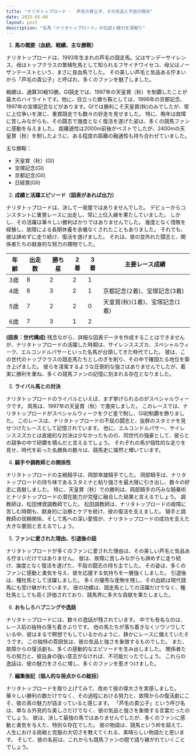 ```yaml
---
title: "ナリタトップロード -  芦毛の貴公子、その気品と不屈の闘志"
date: 2025-05-08
layout: post
description: "名馬『ナリタトップロード』の伝説と魅力を深堀り"
---
```


1. **馬の概要（血統、戦績、主な勝鞍）**

ナリタトップロードは、1993年生まれの芦毛の競走馬。父はサンデーサイレンス、母はトップクラスの繁殖牝馬として知られるフサイチワイセコ、母父はノーザンテーストという、まさに良血馬でした。  その美しい芦毛と気品ある佇まいから「芦毛の貴公子」と呼ばれ、多くのファンを魅了しました。

戦績は、通算30戦10勝。GI競走では、1997年の天皇賞（秋）を制覇したことが最大のハイライトです。他に、目立った勝ち鞍としては、1996年の京都記念、1997年の宝塚記念などがあります。GIでは勝利こそ天皇賞(秋)のみでしたが、常に上位争いを演じ、重賞競走でも数々の好走を見せました。  特に、晩年は故障に苦しみながらも、その闘志で幾度となく復活を遂げた姿は、多くの競馬ファンに感動を与えました。  距離適性は2000m前後がベストでしたが、2400mの天皇賞（秋）を制したように、ある程度の距離の融通性も持ち合わせていました。

主な勝鞍：
* 天皇賞（秋）(GI)
* 宝塚記念(GI)
* 京都記念(GII)
* 日経賞(GII)


2. **成績と活躍エピソード（図表があれば出力）**

ナリタトップロードは、決して一発屋ではありませんでした。  デビューからコンスタントに重賞レースに出走し、常に上位入線を果たしていました。  しかし、その活躍は華々しい勝利ばかりではありませんでした。  幾度となく惜敗を経験し、故障による長期休養を余儀なくされたこともありました。  それでも、彼は諦めずに走り続け、復活を遂げました。  それは、彼の並外れた闘志と、関係者たちの献身的な努力の賜物でした。

| 年齢 | 出走数 | 勝ち星 | 2着 | 3着 | 主要レース成績 |
|---|---|---|---|---|---|
| 3歳 | 8 | 2 | 2 | 1 |  |
| 4歳 | 8 | 3 | 2 | 1 | 京都記念(2着)、宝塚記念(3着) |
| 5歳 | 7 | 2 | 2 | 0 | 天皇賞(秋)(1着)、宝塚記念(1着) |
| 6歳 | 7 | 3 | 1 | 2 |  |


**(図表：世代構成)**  残念ながら、詳細な図表データを作成することはできませんが、ナリタトップロードの活躍した時期は、サイレンススズカ、スペシャルウィーク、エルコンドルパサーといった名馬が台頭してきた時代でした。 彼は、この世代のトップクラスの競走馬たちとしのぎを削り、その中で確固たる地位を築き上げました。  彼らを凌駕するような圧倒的な強さはありませんでしたが、着実に勝利を重ね、多くの競馬ファンの記憶に刻まれる存在となりました。


3. **ライバル馬との対決**

ナリタトップロードのライバルといえば、まず挙げられるのがスペシャルウィークです。  両馬は、1997年の天皇賞（秋）で激突しました。  このレースでは、ナリタトップロードがスペシャルウィークをクビ差で制し、GI初制覇を飾りました。  このレースは、ナリタトップロードの不屈の闘志と、抜群のスタミナを見せつけたレースとして記憶されています。  他に、エルコンドルパサー、サイレンススズカとは直接的な対決は少なかったものの、同世代の強豪として、彼らとの競争の中で研鑽を積んだと言えるでしょう。  それぞれの馬が個性的な走りを見せ、時代を彩った名勝負の数々は、競馬史に燦然と輝いています。


4. **騎手や調教師との関係性**

ナリタトップロードの主戦騎手は、岡部幸雄騎手でした。  岡部騎手は、ナリタトップロードの持ち味であるスタミナと粘り強さを最大限に引き出し、数々の好走に貢献しました。  特に、天皇賞（秋）での勝利は、岡部騎手の巧みな騎乗術とナリタトップロードの潜在能力が完璧に融合した結果と言えるでしょう。  調教師は、松田博資調教師でした。  松田調教師は、ナリタトップロードの故障に苦しむ時期も、献身的に治療とケアを続け、彼の復活を支えました。  騎手と調教師の信頼関係、そして馬への深い愛情が、ナリタトップロードの成功を支えた大きな要因と言えるでしょう。


5. **ファンに愛された理由、引退後の話**

ナリタトップロードが多くのファンに愛された理由は、その美しい芦毛と気品ある佇まいだけではありません。  彼は、故障に苦しみながらも諦めずに走り続け、幾度となく復活を遂げた、不屈の闘志の持ち主でした。  その姿は、多くのファンに感動と勇気を与え、彼を応援する気持ちを一層強くしました。  引退後は、種牡馬として活躍しました。  多くの優秀な産駒を残し、その血統は現代競馬にも受け継がれています。  彼の功績は、競走馬としての活躍だけでなく、種牡馬としても高く評価されており、競馬界に多大な貢献を果たしました。


6. **おもしろハプニングや逸話**

ナリタトップロードには、数々の逸話が残されています。  中でも有名なのは、レース前の独特の落ち着きぶりです。  他の馬たちが落ち着きなくソワソワしている中、彼はまるで瞑想でもしているかのように、静かにレースに備えていたそうです。  この独特の雰囲気は、彼の気品と強さを象徴するものでした。  また、故障からの復活劇も、多くの感動的なエピソードを生み出しました。  関係者たちの努力と、彼自身の強い意志がなければ、不可能だったでしょう。  これらの逸話は、彼の魅力をさらに増し、多くのファンを惹きつけました。


7. **編集後記（個人的な視点からの総括）**

ナリタトップロードを取り上げてみて、改めて彼の偉大さを実感しました。  華々しい勝利の数だけでなく、その過程における努力と、故障からの復活劇にこそ、彼の真の魅力が詰まっていると感じます。  「芦毛の貴公子」という呼び名は、単なる外見的な美しさだけでなく、彼の気品と強さを象徴する言葉だったのでしょう。  彼は、決して最強の馬ではありませんでしたが、多くのファンに感動と勇気を与えた、特別な存在でした。  彼の物語は、競馬という枠を超えて、人生における挑戦と克服の大切さを教えてくれる、素晴らしい物語だと思います。  そして、彼の名前は、これからも競馬ファンの間で語り継がれていくことでしょう。
